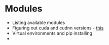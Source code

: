 # Modules

* Listing available modules
* Figuring out cuda and cudnn versions - [this](https://www.tensorflow.org/install/source#tested_build_configurations)
* Virtual environments and pip installing
* 

